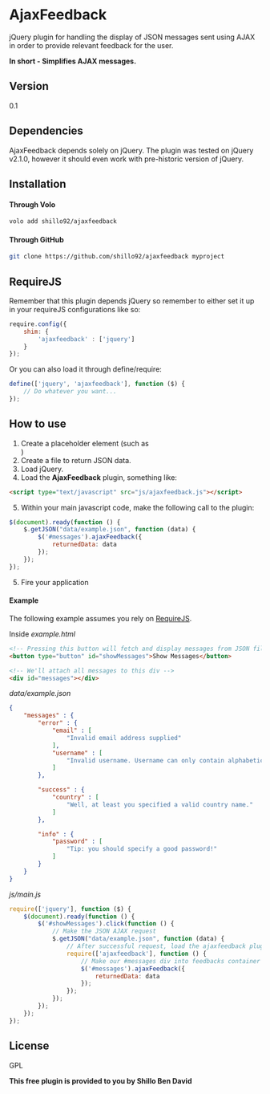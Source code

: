 AjaxFeedback
=========

jQuery plugin for handling the display of JSON messages sent using AJAX in order to provide relevant feedback for the user.

**In short - Simplifies AJAX messages.**

Version
----

0.1

Dependencies
-----------

AjaxFeedback depends solely on jQuery. The plugin was tested on jQuery v2.1.0, however it should even work with pre-historic version of jQuery.

Installation
--------------
#### Through Volo
```sh
volo add shillo92/ajaxfeedback 
```

#### Through GitHub

```sh
git clone https://github.com/shillo92/ajaxfeedback myproject
```

RequireJS
------
Remember that this plugin depends jQuery so remember to either set it up in your requireJS configurations like so:
```javascript
require.config({
    shim: {
        'ajaxfeedback' : ['jquery']
    }
});
```
Or you can also load it through define/require:
```javascript
define(['jquery', 'ajaxfeedback'], function ($) {
    // Do whatever you want...
});
```

How to use
----
1. Create a placeholder element (such as <div id="messages"></div>)
2. Create a file to return JSON data.
3. Load jQuery.
4. Load the **AjaxFeedback** plugin, something like:
```html
<script type="text/javascript" src="js/ajaxfeedback.js"></script>
```
5. Within your main javascript code, make the following call to the plugin:
```javascript
$(document).ready(function () {
    $.getJSON("data/example.json", function (data) {
        $('#messages').ajaxFeedback({
            returnedData: data
        });
    });
});
```
5. Fire your application

#### Example

The following example assumes you rely on [RequireJS](http://requirejs.org).

Inside *example.html*
```html
<!-- Pressing this button will fetch and display messages from JSON file -->
<button type="button" id="showMessages">Show Messages</button>

<!-- We'll attach all messages to this div -->
<div id="messages"></div>
```

*data/example.json*
```json
{
    "messages" : {
        "error" : {
            "email" : [
                "Invalid email address supplied"
            ],
            "username" : [
                "Invalid username. Username can only contain alphabetic characters."
            ]
        },

        "success" : {
            "country" : [
                "Well, at least you specified a valid country name."
            ]
        },

        "info" : {
            "password" : [
                "Tip: you should specify a good password!"
            ]
        }
    }
}
```

*js/main.js*
```javascript
require(['jquery'], function ($) {
    $(document).ready(function () {
        $('#showMessages').click(function () {
            // Make the JSON AJAX request
            $.getJSON("data/example.json", function (data) {
                // After successful request, load the ajaxfeedback plugin
                require(['ajaxfeedback'], function () {
                    // Make our #messages div into feedbacks container
                    $('#messages').ajaxFeedback({
                        returnedData: data
                    });
                });
            });
        });
    });
});
```

License
----

GPL


**This free plugin is provided to you by Shillo Ben David**

    